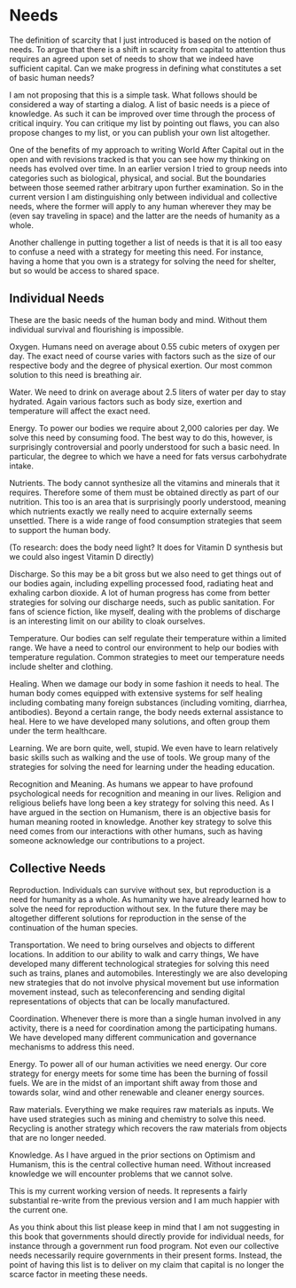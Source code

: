 # Needs

The definition of scarcity that I just introduced is based on the notion of needs. To argue that there is a shift in scarcity from capital to attention thus requires an agreed upon set of needs to show that we indeed have sufficient capital. Can we make progress in defining what constitutes a set of basic human needs?

I am not proposing that this is a simple task. What follows should be considered a way of starting a dialog. A list of basic needs is a piece of knowledge. As such it can be improved over time through the process of critical inquiry. You can critique my list by pointing out flaws, you can also propose changes to my list, or you can publish your own list altogether.

One of the benefits of my approach to writing World After Capital out in the open and with revisions tracked is that you can see how my thinking on needs has evolved over time. In an earlier version I tried to group needs into categories such as biological, physical, and social. But the boundaries between those seemed rather arbitrary upon further examination. So in the current version I am distinguishing only between individual and collective needs, where the former will apply to any human wherever they may be (even say traveling in space) and the latter are the needs of humanity as a whole.

Another challenge in putting together a list of needs is that it is all too easy to confuse a need with a strategy for meeting this need. For instance, having a home that you own is a strategy for solving the need for shelter, but so would be access to shared space. 


## Individual Needs

These are the basic needs of the human body and mind. Without them individual survival and flourishing is impossible.

Oxygen. Humans need on average about 0.55 cubic meters of oxygen per day. The exact need of course varies with factors such as the size of our respective body and the degree of physical exertion. Our most common solution to this need is breathing air.

Water. We need to drink on average about 2.5 liters of water per day to stay hydrated. Again various factors such as body size, exertion and temperature will affect the exact need.

Energy. To power our bodies we require about 2,000 calories per day. We solve this need by consuming food. The best way to do this, however, is surprisingly controversial and poorly understood for such a basic need. In particular, the degree to which we have a need for fats versus carbohydrate intake.

Nutrients. The body cannot synthesize all the vitamins and minerals that it requires. Therefore some of them must be obtained directly as part of our nutrition. This too is an area that is surprisingly poorly understood, meaning which nutrients exactly we really need to acquire externally seems unsettled. There is a wide range of food consumption strategies that seem to support the human body.

(To research: does the body need light? It does for Vitamin D synthesis but we could also ingest Vitamin D directly)

Discharge. So this may be a bit gross but we also need to get things out of our bodies again, including expelling processed food, radiating heat and exhaling carbon dioxide. A lot of human progress has come from better strategies for solving our discharge needs, such as public sanitation. For fans of science fiction, like myself, dealing with the problems of discharge is an interesting limit on our ability to cloak ourselves.

Temperature. Our bodies can self regulate their temperature within a limited range. We have a need to control our environment to help our bodies with temperature regulation. Common strategies to meet our temperature needs include shelter and clothing.

Healing. When we damage our body in some fashion it needs to heal. The human body comes equipped with extensive systems for self healing including combating many foreign substances (including vomiting, diarrhea, antibodies). Beyond a certain range, the body needs external assistance to heal. Here to we have developed many solutions, and often group them under the term healthcare.

Learning. We are born quite, well, stupid. We even have to learn relatively basic skills such as walking and the use of tools. We group many of the strategies for solving the need for learning under the heading education. 

Recognition and Meaning. As humans we appear to have profound psychological needs for recognition and meaning in our lives. Religion and religious beliefs have long been a key strategy for solving this need. As I have argued in the section on Humanism, there is an objective basis for human meaning rooted in knowledge. Another key strategy to solve this need comes from our interactions with other humans, such as having someone acknowledge our contributions to a project. 


## Collective Needs

Reproduction. Individuals can survive without sex, but reproduction is a need for humanity as a whole. As humanity we have already learned how to solve the need for reproduction without sex. In the future there may be altogether different solutions for reproduction in the sense of the continuation of the human species.

Transportation. We need to bring ourselves and objects to different locations. In addition to our ability to walk and carry things, We have developed many different technological strategies for solving this need such as trains, planes and automobiles. Interestingly we are also developing new strategies that do not involve physical movement but use information movement instead, such as teleconferencing and sending digital representations of objects that can be locally manufactured.

Coordination. Whenever there is more than a single human involved in any activity, there is a need for coordination among the participating humans. We have developed many different communication and governance mechanisms to address this need.

Energy. To power all of our human activities we need energy. Our core strategy for energy meets for some time has been the burning of fossil fuels. We are in the midst of an important shift away from those and towards solar, wind and other renewable and cleaner energy sources. 

Raw materials. Everything we make requires raw materials as inputs. We have used strategies such as mining and chemistry to solve this need. Recycling is another strategy which recovers the raw materials from objects that are no longer needed.

Knowledge. As I have argued in the prior sections on Optimism and Humanism, this is the central collective human need. Without increased knowledge we will encounter problems that we cannot solve.


This is my current working version of needs. It represents a fairly substantial re-write from the previous version and I am much happier with the current one.

As you think about this list please keep in mind that I am not suggesting in this book that governments should directly provide for individual needs, for instance through a government run food program. Not even our collective needs necessarily require governments in their present forms. Instead, the point of having this list is to deliver on my claim that capital is no longer the scarce factor in meeting these needs.
